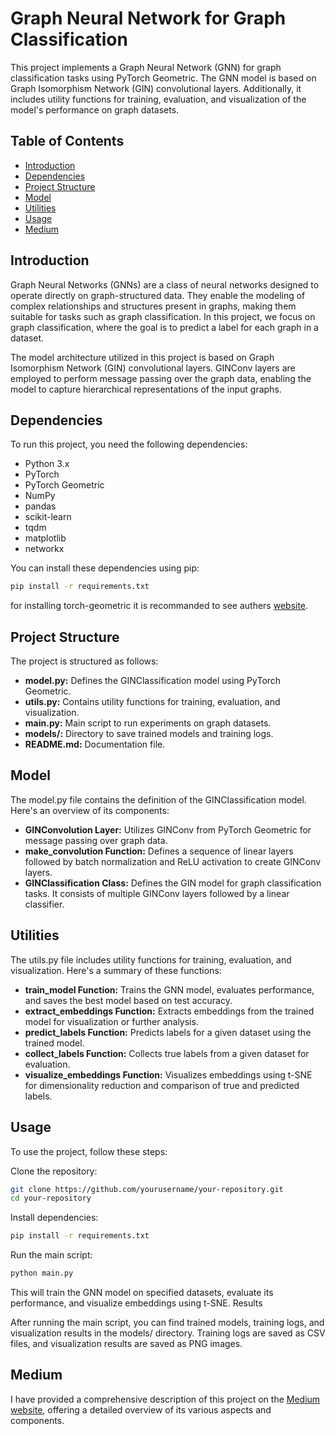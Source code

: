 # Graph Neural Network for Graph Classification

This project implements a Graph Neural Network (GNN) for graph classification tasks using PyTorch Geometric. The GNN model is based on Graph Isomorphism Network (GIN) convolutional layers. Additionally, it includes utility functions for training, evaluation, and visualization of the model's performance on graph datasets.

## Table of Contents
- [Introduction](#introduction)
- [Dependencies](#dependencies)
- [Project Structure](#project-structure)
- [Model](#model)
- [Utilities](#utilities)
- [Usage](#usage)
- [Medium](#medium)

## Introduction

Graph Neural Networks (GNNs) are a class of neural networks designed to operate directly on graph-structured data. They enable the modeling of complex relationships and structures present in graphs, making them suitable for tasks such as graph classification. In this project, we focus on graph classification, where the goal is to predict a label for each graph in a dataset.

The model architecture utilized in this project is based on Graph Isomorphism Network (GIN) convolutional layers. GINConv layers are employed to perform message passing over the graph data, enabling the model to capture hierarchical representations of the input graphs.

## Dependencies

To run this project, you need the following dependencies:

- Python 3.x
- PyTorch
- PyTorch Geometric
- NumPy
- pandas
- scikit-learn
- tqdm
- matplotlib
- networkx

You can install these dependencies using pip:

```bash
pip install -r requirements.txt
```

for installing torch-geometric it is recommanded to see authers [website](https://pytorch-geometric.readthedocs.io/en/latest/notes/installation.html). 

## Project Structure

The project is structured as follows:

- **model.py:** Defines the GINClassification model using PyTorch Geometric.
- **utils.py:** Contains utility functions for training, evaluation, and visualization.
- **main.py:** Main script to run experiments on graph datasets.
- **models/:** Directory to save trained models and training logs.
- **README.md:** Documentation file.

## Model

The model.py file contains the definition of the GINClassification model. Here's an overview of its components:

- **GINConvolution Layer:** Utilizes GINConv from PyTorch Geometric for message passing over graph data.
- **make_convolution Function:** Defines a sequence of linear layers followed by batch normalization and ReLU activation to create GINConv layers.
- **GINClassification Class:** Defines the GIN model for graph classification tasks. It consists of multiple GINConv layers followed by a linear classifier.

## Utilities

The utils.py file includes utility functions for training, evaluation, and visualization. Here's a summary of these functions:

- **train_model Function:** Trains the GNN model, evaluates performance, and saves the best model based on test accuracy.
- **extract_embeddings Function:** Extracts embeddings from the trained model for visualization or further analysis.
- **predict_labels Function:** Predicts labels for a given dataset using the trained model.
- **collect_labels Function:** Collects true labels from a given dataset for evaluation.
- **visualize_embeddings Function:** Visualizes embeddings using t-SNE for dimensionality reduction and comparison of true and predicted labels.

## Usage

To use the project, follow these steps:

Clone the repository:

```bash
git clone https://github.com/yourusername/your-repository.git
cd your-repository
```

Install dependencies:

```bash
pip install -r requirements.txt
```

Run the main script:

```bash
python main.py
```

This will train the GNN model on specified datasets, evaluate its performance, and visualize embeddings using t-SNE.
Results

After running the main script, you can find trained models, training logs, and visualization results in the models/ directory. Training logs are saved as CSV files, and visualization results are saved as PNG images.

## Medium

I have provided a comprehensive description of this project on the [Medium website](https://medium.com/@a.r.amouzad.m/how-to-get-state-of-the-art-result-on-graph-classification-with-gnn-73afadff5d49), offering a detailed overview of its various aspects and components.